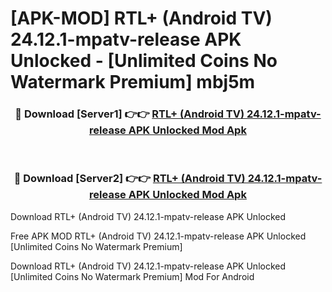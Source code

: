 # [APK-MOD] RTL+ (Android TV) 24.12.1-mpatv-release APK Unlocked - [Unlimited Coins No Watermark Premium] mbj5m



<div align="center">
<h3>🔴 Download [Server1] 👉👉 <a href="https://momento.my/?title=RTL+_(Android_TV)_24.12.1-mpatv-release_APK_Unlocked">RTL+ (Android TV) 24.12.1-mpatv-release APK Unlocked Mod Apk</a></h3><br>

<h3>🔴 Download [Server2] 👉👉 <a href="https://momento.my/?title=RTL+_(Android_TV)_24.12.1-mpatv-release_APK_Unlocked">RTL+ (Android TV) 24.12.1-mpatv-release APK Unlocked Mod Apk</a></h3>
</div>



Download RTL+ (Android TV) 24.12.1-mpatv-release APK Unlocked 

Free APK MOD RTL+ (Android TV) 24.12.1-mpatv-release APK Unlocked [Unlimited Coins No Watermark Premium]

Download RTL+ (Android TV) 24.12.1-mpatv-release APK Unlocked [Unlimited Coins No Watermark Premium] Mod For Android
